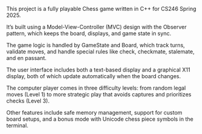 This project is a fully playable Chess game written in C++ for CS246 Spring 2025.

It’s built using a Model-View-Controller (MVC) design with the Observer pattern, which keeps the board, displays, and game state in sync.

The game logic is handled by GameState and Board, which track turns, validate moves, and handle special rules like check, checkmate, stalemate, and en passant.

The user interface includes both a text-based display and a graphical X11 display, both of which update automatically when the board changes.

The computer player comes in three difficulty levels: from random legal moves (Level 1) to more strategic play that avoids captures and prioritizes checks (Level 3).

Other features include safe memory management, support for custom board setups, and a bonus mode with Unicode chess piece symbols in the terminal.
